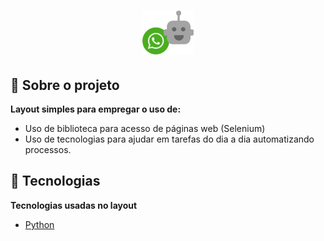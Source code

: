 <h1 align ="center">
<img src="https://raw.githubusercontent.com/CristhianFSantos/Python_ChatBot_Whatsapp/master/logo.png" alt="Template" height="70">
<br>

## 📖 Sobre o projeto

**Layout simples para empregar o uso de:**

- Uso de biblioteca para acesso de páginas web (Selenium)
- Uso de tecnologias para ajudar em tarefas do dia a dia automatizando processos.

## 🤖 Tecnologias

**Tecnologias usadas no layout**

- [Python](https://www.w3schools.com/python/)
